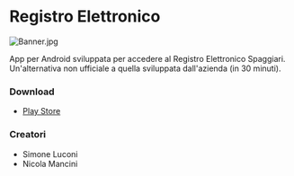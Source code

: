 # Registro Elettronico #


![Banner.jpg](https://bitbucket.org/repo/RLaxok/images/639072343-Banner.jpg)

App per Android sviluppata per accedere al Registro Elettronico Spaggiari. Un'alternativa non ufficiale a quella sviluppata dall'azienda (in 30 minuti).

### Download ###
* [Play Store](https://play.google.com/store/apps/details?id=com.sharpdroid.registroelettronico&hl=it)

### Creatori ###

* Simone Luconi
* Nicola Mancini